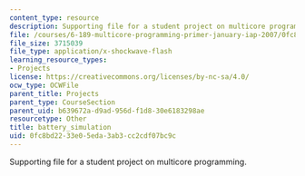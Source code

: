 ```yaml
---
content_type: resource
description: Supporting file for a student project on multicore programming.
file: /courses/6-189-multicore-programming-primer-january-iap-2007/0fc8bd2233e05eda3ab3cc2cdf07bc9c_battery_simulation.swf
file_size: 3715039
file_type: application/x-shockwave-flash
learning_resource_types:
- Projects
license: https://creativecommons.org/licenses/by-nc-sa/4.0/
ocw_type: OCWFile
parent_title: Projects
parent_type: CourseSection
parent_uid: b639672a-d9ad-956d-f1d8-30e6183298ae
resourcetype: Other
title: battery_simulation
uid: 0fc8bd22-33e0-5eda-3ab3-cc2cdf07bc9c
---
```

Supporting file for a student project on multicore programming.